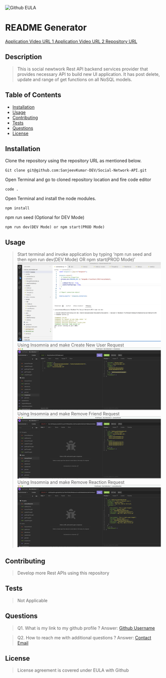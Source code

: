 ![Github EULA](assets/Images/Github_logo_black.png)
# README Generator

[Application Video URL 1  ](https://drive.google.com/file/d/1makzgewoLSzWyxKANp_zILdd2O-tWAKy/view)
[Application Video URL 2  ](https://drive.google.com/file/d/16Uq79E5plyNbDWraA9U4hXfvzIaF05o4/view)
[Repository URL ](https://github.com/SanjeevKumar-DEV/Social-Network-API)

## Description

> This is social newtwork Rest API backend 
> services provider that provides necessary 
> API to build new UI application. It has post
> delete, update and range of get functions
> on all NoSQL models. 

## Table of Contents

- [Installation](#Installation)
- [Usage](#Usage)
- [Contributing](#Contributing)
- [Tests](#Tests)
- [Questions](#Questions)
- [License](#License)

## Installation

Clone the repository using the repository URL as mentioned below.
```
Git clone git@github.com:SanjeevKumar-DEV/Social-Network-API.git
```
Open Terminal and go to cloned repository location and fire code editor
```
code .
```
Open Terminal and install the node modules.
```
npm install
```
npm run seed (Optional for DEV Mode)
```
npm run dev(DEV Mode) or npm start(PROD Mode)
```

## Usage

> Start terminal and invoke application by typing ‘npm run seed and then npm run dev(DEV Mode) OR npm start(PROD Mode)’  
![Start the application](assets/Images/startApplication.png) 
> Using Insomnia and make Create New User Request  
![Add New User](assets/Images/addNewUser.png) 
> Using Insomnia and make Remove Friend Request  
![Remove Friend](assets/Images/removeFriend.png)
> Using Insomnia and make Remove Reaction Request  
![Remove Reaction](assets/Images/removeReaction.png) 


## Contributing

> Develop more Rest APIs using this repository  

## Tests

> Not Applicable 

## Questions

> Q1. What is my link to my github profile ? 
Answer: [Github Username](https://github.com/SanjeevKumar-DEV) 

> Q2. How to reach me with additional questions ? 
Answer: [Contact Email](mailto:sanjeevkumar@me.com)

## License

> License agreement is covered under EULA with Github
